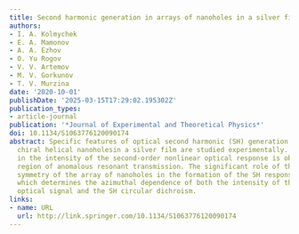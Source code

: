 ```yaml
---
title: Second harmonic generation in arrays of nanoholes in a silver film
authors:
- I. A. Kolmychek
- E. A. Mamonov
- A. A. Ezhov
- O. Yu Rogov
- V. V. Artemov
- M. V. Gorkunov
- T. V. Murzina
date: '2020-10-01'
publishDate: '2025-03-15T17:29:02.195302Z'
publication_types:
- article-journal
publication: '*Journal of Experimental and Theoretical Physics*'
doi: 10.1134/S1063776120090174
abstract: Specific features of optical second harmonic (SH) generation in arrays of
  chiral helical nanoholesin a silver film are studied experimentally. An increase
  in the intensity of the second-order nonlinear optical response is observed in the
  region of anomalous resonant transmission. The significant role of the rotational
  symmetry of the array of nanoholes in the formation of the SH response is revealed,
  which determines the azimuthal dependence of both the intensity of the second-order
  optical signal and the SH circular dichroism.
links:
- name: URL
  url: http://link.springer.com/10.1134/S1063776120090174
---
```

